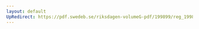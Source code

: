 ```yaml
---
layout: default
UpRedirect: https://pdf.swedeb.se/riksdagen-volumeG-pdf/199899/reg_199899/reg_199899_0251.pdf
---
```


